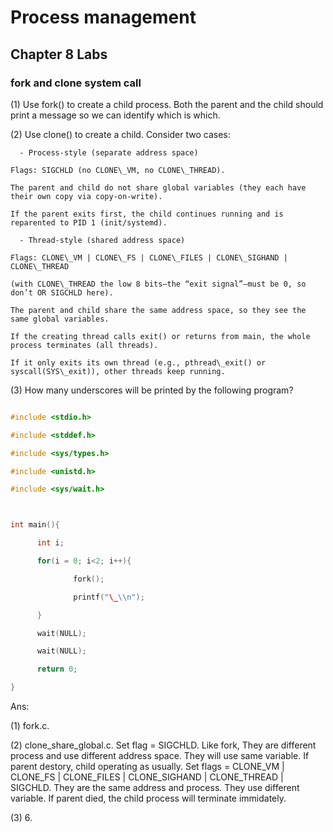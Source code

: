 # Process management 

## Chapter 8 Labs 

### fork and clone system call 

(1) Use fork() to create a child process. Both the parent and the child should print a message so we can identify which is which.

(2) Use clone() to create a child. Consider two cases:

      - Process-style (separate address space)

	Flags: SIGCHLD (no CLONE\_VM, no CLONE\_THREAD).

	The parent and child do not share global variables (they each have their own copy via copy-on-write).

	If the parent exits first, the child continues running and is reparented to PID 1 (init/systemd). 

      - Thread-style (shared address space)

	Flags: CLONE\_VM | CLONE\_FS | CLONE\_FILES | CLONE\_SIGHAND | CLONE\_THREAD

	(with CLONE\_THREAD the low 8 bits—the “exit signal”—must be 0, so don’t OR SIGCHLD here).

	The parent and child share the same address space, so they see the same global variables.

	If the creating thread calls exit() or returns from main, the whole process terminates (all threads).

	If it only exits its own thread (e.g., pthread\_exit() or syscall(SYS\_exit)), other threads keep running.

(3) How many underscores will be printed by the following program?

```c

#include <stdio.h>

#include <stddef.h>

#include <sys/types.h>

#include <unistd.h>

#include <sys/wait.h>



int main(){

      int i;

      for(i = 0; i<2; i++){

              fork();

              printf("\_\\n");

      }

      wait(NULL);

      wait(NULL);

      return 0;

}

```

Ans: 

(1) fork.c. 

(2) clone_share_global.c. Set flag = SIGCHLD. Like fork, They are different process and use different address space. They will use same variable. If parent destory, child operating as usually. Set flags = CLONE_VM | CLONE_FS | CLONE_FILES | CLONE_SIGHAND | CLONE_THREAD | SIGCHLD. They are the same address and process. They use different variable. If parent died, the child process will terminate immidately. 

(3) 6.

